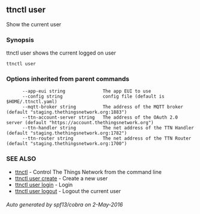 ## ttnctl user

Show the current user

### Synopsis


ttnctl user shows the current logged on user

```
ttnctl user
```

### Options inherited from parent commands

```
      --app-eui string              The app EUI to use
      --config string               config file (default is $HOME/.ttnctl.yaml)
      --mqtt-broker string          The address of the MQTT broker (default "staging.thethingsnetwork.org:1883")
      --ttn-account-server string   The address of the OAuth 2.0 server (default "https://account.thethingsnetwork.org")
      --ttn-handler string          The net address of the TTN Handler (default "staging.thethingsnetwork.org:1782")
      --ttn-router string           The net address of the TTN Router (default "staging.thethingsnetwork.org:1700")
```

### SEE ALSO
* [ttnctl](ttnctl)	 - Control The Things Network from the command line
* [ttnctl user create](ttnctl_user_create)	 - Create a new user
* [ttnctl user login](ttnctl_user_login)	 - Login
* [ttnctl user logout](ttnctl_user_logout)	 - Logout the current user

###### Auto generated by spf13/cobra on 2-May-2016
